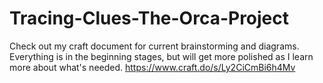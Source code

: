 # Tracing-Clues-The-Orca-Project

Check out my craft document for current brainstorming and diagrams. Everything is in the beginning stages, but will get more polished as I learn more about what's needed. https://www.craft.do/s/Ly2CiCmBi6h4Mv

